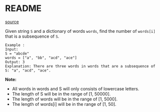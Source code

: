 # README #

[source](https://leetcode.com/problems/number-of-matching-subsequences/)

Given string `S` and a dictionary of words `words`, find the number of `words[i]` that is a subsequence of `S`.

```
Example :
Input: 
S = "abcde"
words = ["a", "bb", "acd", "ace"]
Output: 3
Explanation: There are three words in words that are a subsequence of S: "a", "acd", "ace".
```

**Note:**

+ All words in words and S will only consists of lowercase letters.
+ The length of S will be in the range of [1, 50000].
+ The length of words will be in the range of [1, 5000].
+ The length of words[i] will be in the range of [1, 50].
